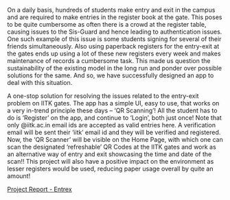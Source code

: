 On a daily basis, hundreds of students make entry and exit in the campus and are required to make entries in the register book at the gate. This poses to be quite cumbersome as often there is a crowd at the register table, causing issues to the Sis-Guard and hence leading to authentication issues. One such example of this issue is some students signing for several of their friends simultaneously. Also using paperback registers for the entry-exit at the gates ends up using a lot of these new registers every week and makes maintenance of records a cumbersome task. This made us question the sustainability of the existing model in the long run and ponder over possible solutions for the same. And so, we have successfully designed an app to deal with this situation.  
  
A one-stop solution for resolving the issues related to the entry-exit problem on IITK gates. The app has a simple UI, easy to use, that works on a very in-trend principle these days – ‘QR Scanning’! All the student has to do is ‘Register’ on the app, and continue to ‘Login’, both just once! Note that only @iitk.ac.in email ids are accepted as valid entries here. A verification email will be sent their ‘iitk’ email id and they will be verified and registered. Now, the ‘QR Scanner’ will be visible on the Home Page, with which one can scan the designated ‘refreshable’ QR Codes at the IITK gates and work as an alternative way of entry and exit showcasing the time and date of the scan!! This project will also have a positive impact on the environment as lesser registers would be used, reducing paper usage overall by quite an amount!  
  
[Project Report - Entrex](https://docs.google.com/document/d/1tcQUHiuJa2BNU2xhCtFMKR1K2rCi6bsj9NAEekdPAb8/edit?usp=sharing)
